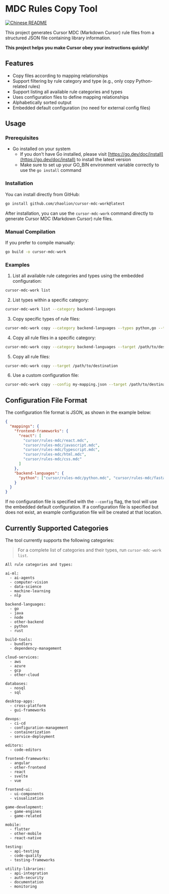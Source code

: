 # MDC Rules Copy Tool

[![Chinese README](https://img.shields.io/badge/README-中文-blue.svg)](README_CN.md)

This project generates Cursor MDC (Markdown Cursor) rule files from a structured JSON file containing library information.

**This project helps you make Cursor obey your instructions quickly!**

## Features

- Copy files according to mapping relationships
- Support filtering by rule category and type (e.g., only copy Python-related rules)
- Support listing all available rule categories and types
- Uses configuration files to define mapping relationships
- Alphabetically sorted output
- Embedded default configuration (no need for external config files)

## Usage

### Prerequisites

- Go installed on your system
  - If you don't have Go installed, please visit [https://go.dev/doc/install](https://go.dev/doc/install) to install the latest version
  - Make sure to set up your GO_BIN environment variable correctly to use the `go install` command

### Installation

You can install directly from GitHub:

```bash
go install github.com/zhaolion/cursor-mdc-work@latest
```

After installation, you can use the `cursor-mdc-work` command directly to generate Cursor MDC (Markdown Cursor) rule files.

### Manual Compilation

If you prefer to compile manually:

```bash
go build -o cursor-mdc-work
```

### Examples

1. List all available rule categories and types using the embedded configuration:

```bash
cursor-mdc-work list
```

2. List types within a specific category:

```bash
cursor-mdc-work list --category backend-languages
```

3. Copy specific types of rule files:

```bash
cursor-mdc-work copy --category backend-languages --types python,go --target /path/to/destination
```

4. Copy all rule files in a specific category:

```bash
cursor-mdc-work copy --category backend-languages --target /path/to/destination
```

5. Copy all rule files:

```bash
cursor-mdc-work copy --target /path/to/destination
```

6. Use a custom configuration file:

```bash
cursor-mdc-work copy --config my-mapping.json --target /path/to/destination
```

## Configuration File Format

The configuration file format is JSON, as shown in the example below:

```json
{
  "mappings": {
    "frontend-frameworks": {
      "react": [
        "cursor/rules-mdc/react.mdc",
        "cursor/rules-mdc/javascript.mdc",
        "cursor/rules-mdc/typescript.mdc",
        "cursor/rules-mdc/html.mdc",
        "cursor/rules-mdc/css.mdc"
      ]
    },
    "backend-languages": {
      "python": ["cursor/rules-mdc/python.mdc", "cursor/rules-mdc/fastapi.mdc"]
    }
  }
}
```

If no configuration file is specified with the `--config` flag, the tool will use the embedded default configuration. If a configuration file is specified but does not exist, an example configuration file will be created at that location.

## Currently Supported Categories

The tool currently supports the following categories:

> For a complete list of categories and their types, run `cursor-mdc-work list`.

```
All rule categories and types:

ai-ml:
  - ai-agents
  - computer-vision
  - data-science
  - machine-learning
  - nlp

backend-languages:
  - go
  - java
  - node
  - other-backend
  - python
  - rust

build-tools:
  - bundlers
  - dependency-management

cloud-services:
  - aws
  - azure
  - gcp
  - other-cloud

databases:
  - nosql
  - sql

desktop-apps:
  - cross-platform
  - gui-frameworks

devops:
  - ci-cd
  - configuration-management
  - containerization
  - service-deployment

editors:
  - code-editors

frontend-frameworks:
  - angular
  - other-frontend
  - react
  - svelte
  - vue

frontend-ui:
  - ui-components
  - visualization

game-development:
  - game-engines
  - game-related

mobile:
  - flutter
  - other-mobile
  - react-native

testing:
  - api-testing
  - code-quality
  - testing-frameworks

utility-libraries:
  - api-integration
  - auth-security
  - documentation
  - monitoring
```

